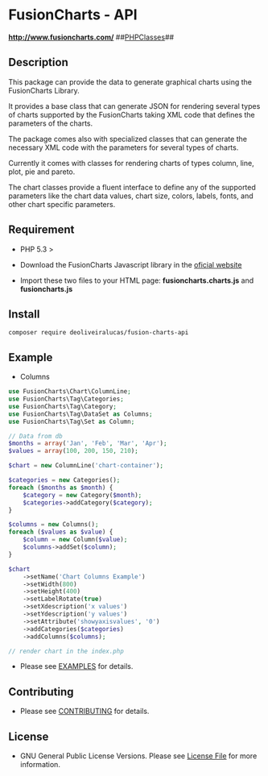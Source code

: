 # FusionCharts - API #
__http://www.fusioncharts.com/__
##[PHPClasses](http://www.phpclasses.org/package/9002-PHP-Generate-graphical-charts-using-FusionCharts-API.html)##

## Description ##
This package can provide the data to generate graphical charts using the FusionCharts Library.

It provides a base class that can generate JSON for rendering several types of charts supported by the FusionCharts taking XML code that defines the parameters of the charts.

The package comes also with specialized classes that can generate the necessary XML code with the parameters for several types of charts.

Currently it comes with classes for rendering charts of types column, line, plot, pie and pareto.

The chart classes provide a fluent interface to define any of the supported parameters like the chart data values, chart size, colors, labels, fonts, and other chart specific parameters.

## Requirement ##

- PHP 5.3 >

- Download the FusionCharts Javascript library in the [oficial website](http://www.fusioncharts.com/)

- Import these two files to your HTML page: **fusioncharts.charts.js** and **fusioncharts.js**

## Install ##
```
composer require deoliveiralucas/fusion-charts-api
```

## Example ##

- Columns
``` php
use FusionCharts\Chart\ColumnLine;
use FusionCharts\Tag\Categories;
use FusionCharts\Tag\Category;
use FusionCharts\Tag\DataSet as Columns;
use FusionCharts\Tag\Set as Column;

// Data from db
$months = array('Jan', 'Feb', 'Mar', 'Apr');
$values = array(100, 200, 150, 210);

$chart = new ColumnLine('chart-container');

$categories = new Categories();
foreach ($months as $month) {
    $category = new Category($month);
    $categories->addCategory($category);
}

$columns = new Columns();
foreach ($values as $value) {
    $column = new Column($value);
    $columns->addSet($column);
}

$chart
    ->setName('Chart Columns Example')
    ->setWidth(800)
    ->setHeight(400)
    ->setLabelRotate(true)
    ->setXdescription('x values')
    ->setYdescription('y values')
    ->setAttribute('showyaxisvalues', '0')
    ->addCategories($categories)
    ->addColumns($columns);

// render chart in the index.php
```

- Please see [EXAMPLES](https://github.com/deoliveiralucas/fusion-charts-api/tree/master/example/public) for details.

## Contributing ##

- Please see [CONTRIBUTING](CONTRIBUTING.md) for details.

## License

- GNU General Public License Versions. Please see [License File](http://opensource.org/licenses/gpl-license.html) for more information.
